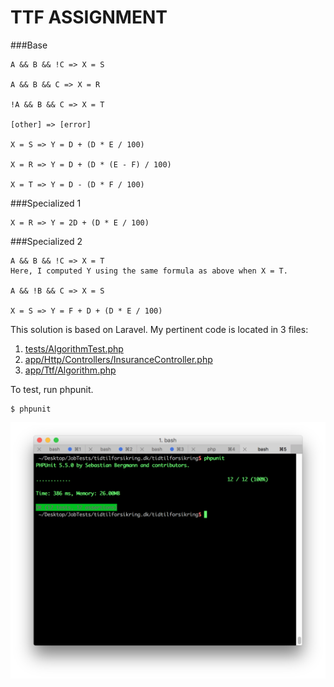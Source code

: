 # TTF ASSIGNMENT

###Base
```$xslt
A && B && !C => X = S

A && B && C => X = R

!A && B && C => X = T

[other] => [error]

X = S => Y = D + (D * E / 100)

X = R => Y = D + (D * (E - F) / 100)

X = T => Y = D - (D * F / 100)
```

###Specialized 1
```$xslt
X = R => Y = 2D + (D * E / 100)
```

###Specialized 2
```$xslt
A && B && !C => X = T
Here, I computed Y using the same formula as above when X = T.

A && !B && C => X = S

X = S => Y = F + D + (D * E / 100)
```

This solution is based on Laravel.  My pertinent code is located in 3 files:

1. [tests/AlgorithmTest.php](https://github.com/rusbal/tidtilforsikring/blob/master/tests/AlgorithmTest.php "AlgorithmTest.php")
2. [app/Http/Controllers/InsuranceController.php](https://github.com/rusbal/tidtilforsikring/blob/master/app/Http/Controllers/InsuranceController.php "InsuranceController.php")
2. [app/Ttf/Algorithm.php](https://github.com/rusbal/tidtilforsikring/blob/master/app/Ttf/Algorithm.php "InsuranceController.php")

To test, run phpunit.
```$xslt
$ phpunit
```
![Alt](https://github.com/rusbal/tidtilforsikring/blob/master/Screen%20Shot%202016-12-21%20at%2012.16.03%20AM.png?raw=true "Test result")
